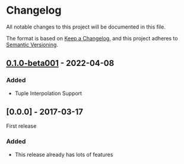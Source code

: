# Changelog

All notable changes to this project will be documented in this file.

The format is based on [Keep a Changelog](https://keepachangelog.com/en/1.0.0/),
and this project adheres to [Semantic Versioning](https://semver.org/spec/v2.0.0.html).

## [0.1.0-beta001] - 2022-04-08

### Added

- Tuple Interpolation Support

## [0.0.0] - 2017-03-17

First release

### Added
- This release already has lots of features

[Unreleased]: https://github.com/TheAngryByrd/MEL.Flex/compare/v0.1.0-beta001...HEAD
[0.1.0-beta001]: https://github.com/TheAngryByrd/MEL.Flex/compare/v0.0.0...v0.1.0-beta001
[0.1.0]: https://github.com/TheAngryByrd/MEL.Flex.git/releases/tag/v0.1.0
